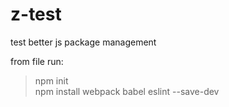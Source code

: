 # z-test
test better js package management 

from file run: 

> npm init <br>
> npm install webpack babel eslint --save-dev 
